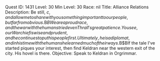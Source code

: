 Quest ID: 1431
Level: 30
Min Level: 30
Race: nil
Title: Alliance Relations
Description: Be still, $c, and allow me to share with you something important to our people, but far from obvious.$B$BWe are a proud race, and the war with the humans tried even Thrall's great patience. You see, our Warchief is wise and prudent, and he continues to put his people first. Ultimately, he is a diplomat, and in his time with the humans he learned much of their ways.$B$BIf the tale I've started piques your interest, then find Keldran near the western exit of the city. His hovel is there.
Objective: Speak to Keldran in Orgrimmar.
